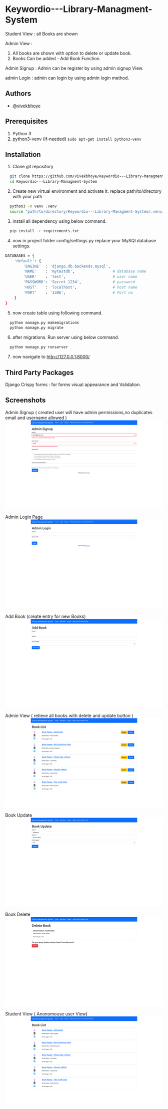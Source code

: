 # Keywordio---Library-Managment-System

Student View : all Books are shown

Admin View :
1. All books are shown with option to delete or update book.
2. Books Can be added - Add Book Function.

Admin Signup :
Admin can be register by using admin signup View.

admin Login :
admin can login by using admin login method.

## Authors

- [@vivekbhoye](https://github.com/vivekbhoye)

## Prerequisites
1. Python 3
2. python3-venv (if-needed)
 ```sudo apt-get install python3-venv```
## Installation

1. Clone git repository

```bash
  git clone https://github.com/vivekbhoye/Keywordio---Library-Managment-System
  cd Keywordio---Library-Managment-System
```

2. Create new virtual environment and activate it.
  replace path/to/directory with your path 
```bash
  python3 -m venv .venv
  source "path/to/directory/Keywordio---Library-Managment-System/.venv/bin/activate"
```
3. install all dependency using below command.

```bash
  pip install -r requirements.txt
```
4. now in project folder config/settings.py replace your MySQl database settings.
```bash
DATABASES = {
    'default': {
        'ENGINE'  : 'django.db.backends.mysql', 
        'NAME'    : 'mytestdb',                 # database name 
        'USER'    : 'test',                     # user name
        'PASSWORD': 'Secret_1234',              # password
        'HOST'    : 'localhost',                # host name
        'PORT'    : '3306',                     # Port no 
    }
}
```
5. now create table using following command.
```bash
  python manage.py makemigrations
  python manage.py migrate
```
6. after migrations. Run server using below command.

```bash
  python manage.py runserver
```

7. now navigate to http://127.0.0.1:8000/ 

## Third Party Packages
Django Crispy forms : for forms visual appearance and Validation.
## Screenshots

Admin Signup ( created user will have admin permissions,no duplicates email and username allowed ) 
![App Screenshot](https://github.com/vivekbhoye/Keywordio---Library-Managment-System/blob/master/Screenshots/unique_email.png?raw=True)

Admin Login Page
![App Screenshot](https://github.com/vivekbhoye/Keywordio---Library-Managment-System/blob/master/Screenshots/Admin_Login.png?raw=True)

Add Book (create entry for new Books)
![App Screenshot](https://github.com/vivekbhoye/Keywordio---Library-Managment-System/blob/master/Screenshots/Add_Book.png?raw=True)

Admin View ( retieve all books with delete and update button )
![App Screenshot](https://github.com/vivekbhoye/Keywordio---Library-Managment-System/blob/master/Screenshots/Logged_In_Admin_View.png?raw=True)

Book Update
![App Screenshot](https://github.com/vivekbhoye/Keywordio---Library-Managment-System/blob/master/Screenshots/Book_Update.png?raw=True)

Book Delete
![App Screenshot](https://github.com/vivekbhoye/Keywordio---Library-Managment-System/blob/master/Screenshots/Delete_Book.png?raw=True)

Student View ( Anonomouse user View)
![App Screenshot](https://github.com/vivekbhoye/Keywordio---Library-Managment-System/blob/master/Screenshots/Student_View.png?raw=True)
